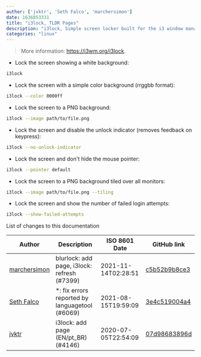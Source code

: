 ```yaml
---
author: ['jvktr', 'Seth Falco', 'marchersimon']
date: 1636853331
title: "i3lock, TLDR Pages"
description: "i3lock, Simple screen locker built for the i3 window manager."
categories: "linux"
---
```

> More information: <https://i3wm.org/i3lock>.

- Lock the screen showing a white background:

```bash
i3lock
```

- Lock the screen with a simple color background (rrggbb format):

```bash
i3lock --color 0000ff
```

- Lock the screen to a PNG background:

```bash
i3lock --image path/to/file.png
```

- Lock the screen and disable the unlock indicator (removes feedback on keypress):

```bash
i3lock --no-unlock-indicator
```

- Lock the screen and don't hide the mouse pointer:

```bash
i3lock --pointer default
```

- Lock the screen to a PNG background tiled over all monitors:

```bash
i3lock --image path/to/file.png --tiling
```

- Lock the screen and show the number of failed login attempts:

```bash
i3lock --show-failed-attempts
```
List of changes to this documentation


Author | Description | ISO 8601 Date | GitHub link
------|-----|-----|-----
[marchersimon](mailto:50295997+marchersimon@users.noreply.github.com) | blurlock: add page, i3lock: refresh (#7399) | 2021-11-14T02:28:51 | [c5b52b9b8ce3](https://github.com/tldr-pages/tldr/commit/c5b52b9b8ce3e1796a4050a9d7ddd8d3fe72ba05)
[Seth Falco](mailto:seth@falco.fun) | *: fix errors reported by languagetool (#6069) | 2021-08-15T19:59:09 | [3e4c519004a4](https://github.com/tldr-pages/tldr/commit/3e4c519004a471c861cdc609fd7239ee3355671c)
[jvktr](mailto:67814222+jvktr@users.noreply.github.com) | i3lock: add page (EN/pt_BR) (#4146) | 2020-07-05T22:54:09 | [07d98683896d](https://github.com/tldr-pages/tldr/commit/07d98683896deca8ca65c49ac7dd3cb506302c02)

